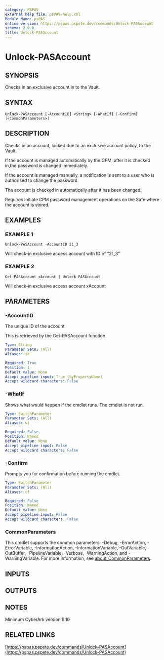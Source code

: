 ```yaml
---
category: PSPAS
external help file: psPAS-help.xml
Module Name: psPAS
online version: https://pspas.pspete.dev/commands/Unlock-PASAccount
schema: 2.0.0
title: Unlock-PASAccount
---
```


# Unlock-PASAccount

## SYNOPSIS
Checks in an exclusive account in to the Vault.

## SYNTAX

```
Unlock-PASAccount [-AccountID] <String> [-WhatIf] [-Confirm] [<CommonParameters>]
```

## DESCRIPTION
Checks in an account, locked due to an exclusive account policy, to the Vault.

If the account is managed automatically by the CPM, after it is checked in,the password is changed immediately.

If the account is managed manually, a notification is sent to a user who is authorised to change the password.

The account is checked in automatically after it has been changed.

Requires Initiate CPM password management operations on the Safe where the account is stored.

## EXAMPLES

### EXAMPLE 1
```
Unlock-PASAccount -AccountID 21_3
```

Will check-in exclusive access account with ID of "21_3"

### EXAMPLE 2
```
Get-PASAccount xAccount | Unlock-PASAccount
```

Will check-in exclusive access account xAccount

## PARAMETERS

### -AccountID
The unique ID of the account.

This is retrieved by the Get-PASAccount function.

```yaml
Type: String
Parameter Sets: (All)
Aliases: id

Required: True
Position: 1
Default value: None
Accept pipeline input: True (ByPropertyName)
Accept wildcard characters: False
```

### -WhatIf
Shows what would happen if the cmdlet runs.
The cmdlet is not run.

```yaml
Type: SwitchParameter
Parameter Sets: (All)
Aliases: wi

Required: False
Position: Named
Default value: None
Accept pipeline input: False
Accept wildcard characters: False
```

### -Confirm
Prompts you for confirmation before running the cmdlet.

```yaml
Type: SwitchParameter
Parameter Sets: (All)
Aliases: cf

Required: False
Position: Named
Default value: None
Accept pipeline input: False
Accept wildcard characters: False
```

### CommonParameters
This cmdlet supports the common parameters: -Debug, -ErrorAction, -ErrorVariable, -InformationAction, -InformationVariable, -OutVariable, -OutBuffer, -PipelineVariable, -Verbose, -WarningAction, and -WarningVariable. For more information, see [about_CommonParameters](http://go.microsoft.com/fwlink/?LinkID=113216).

## INPUTS

## OUTPUTS

## NOTES
Minimum CyberArk version 9.10

## RELATED LINKS

[https://pspas.pspete.dev/commands/Unlock-PASAccount](https://pspas.pspete.dev/commands/Unlock-PASAccount)

